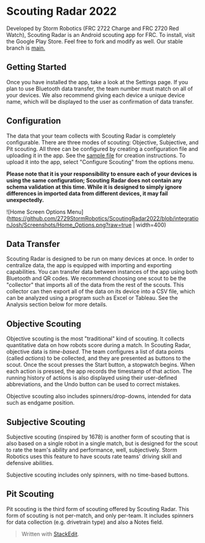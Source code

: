 # Scouting Radar 2022
Developed by Storm Robotics (FRC 2722 Charge and FRC 2720 Red Watch), Scouting Radar is an Android scouting app for FRC. To install, visit the Google Play Store. Feel free to fork and modify as well. Our stable branch is [main.](https://github.com/2729StormRobotics/ScoutingRadar2022/tree/main)

## Getting Started
Once you have installed the app, take a look at the Settings page. If you plan to use Bluetooth data transfer, the team number must match on all of your devices. We also recommend giving each device a unique device name, which will be displayed to the user as confirmation of data transfer.

## Configuration
The data that your team collects with Scouting Radar is completely configurable. There are three modes of scouting: Objective, Subjective, and Pit scouting. All three can be configured by creating a configuration file and uploading it in the app. See the [sample file](https://github.com/2729StormRobotics/ScoutingRadar2022/tree/main) for creation instructions. To upload it into the app, select "Configure Scouting" from the options menu. 

**Please note that it is your responsibility to ensure each of your devices is using the same configuration; Scouting Radar does not contain any schema validation at this time. While it is designed to simply ignore differences in imported data from different devices, it may fail unexpectedly.**

![Home Screen Options Menu](https://github.com/2729StormRobotics/ScoutingRadar2022/blob/integrationJosh/Screenshots/Home_Options.png?raw=true | width=400)

## Data Transfer
Scouting Radar is designed to be run on many devices at once. In order to centralize data, the app is equipped with importing and exporting capabilities. You can transfer data between instances of the app using both Bluetooth and QR codes. We recommend choosing one scout to be the "collector" that imports all of the data from the rest of the scouts. This collector can then export all of the data on its device into a CSV file, which can be analyzed using a program such as Excel or Tableau. See the Analysis section below for more details. 
## Objective Scouting
Objective scouting is the most "traditional" kind of scouting. It collects quantitative data on how robots score during a match. In Scouting Radar, objective data is *time-based*. The team configures a list of data points (called *actions*) to be collected, and they are presented as buttons to the scout. Once the scout presses the Start button, a stopwatch begins. When each action is pressed, the app records the timestamp of that action. The running history of actions is also displayed using their user-defined abbreviations, and the Undo button can be used to correct mistakes.

Objective scouting also includes spinners/drop-downs, intended for data such as endgame position.

## Subjective Scouting
Subjective scouting (inspired by 1678) is another form of scouting that is also based on a single robot in a single match, but is designed for the scout to rate the team's ability and performance, well, subjectively. Storm Robotics uses this feature to have scouts rate teams' driving skill and defensive abilities. 

Subjective scouting includes only spinners, with no time-based buttons.

## Pit Scouting
Pit scouting is the third form of scouting offered by Scouting Radar. This form of scouting is not per-match, and only per-team. It includes spinners for data collection (e.g. drivetrain type) and also a Notes field. 

> Written with [StackEdit](https://stackedit.io/).

